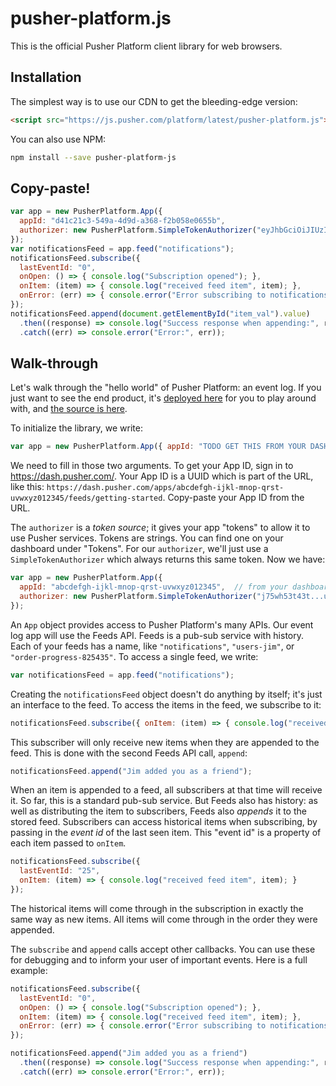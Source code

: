 # pusher-platform.js

This is the official Pusher Platform client library for web browsers.

## Installation

The simplest way is to use our CDN to get the bleeding-edge version:

```html
<script src="https://js.pusher.com/platform/latest/pusher-platform.js"></script>
```

You can also use NPM:

```bash
npm install --save pusher-platform-js
```

## Copy-paste!

```js
var app = new PusherPlatform.App({
  appId: "d41c21c3-549a-4d9d-a368-f2b058e0655b",
  authorizer: new PusherPlatform.SimpleTokenAuthorizer("eyJhbGciOiJIUzI1NiIsInR5cCI6IkpXVCJ9.eyJhdWQiOiJkNDFjMjFjMy01NDlhLTRkOWQtYTM2OC1mMmIwNThlMDY1NWIiLCJpc3MiOiI4MDc4YjY5MS02ZWJjLTQ0YWEtOTUwMS1jYWIyOWVhZGMyZjUiLCJncmFudHMiOnsiL2FwcHMvZDQxYzIxYzMtNTQ5YS00ZDlkLWEzNjgtZjJiMDU4ZTA2NTViLyoqIjpbIioiXX0sImlhdCI6MTQ4NDkyMzIzMH0.rNt_9xqt8kgm0DqTGaXp7ezKYCmFxniilU86PlFooYk")
});
var notificationsFeed = app.feed("notifications");
notificationsFeed.subscribe({
  lastEventId: "0",
  onOpen: () => { console.log("Subscription opened"); },
  onItem: (item) => { console.log("received feed item", item); },
  onError: (err) => { console.error("Error subscribing to notifications:", err); }
});
notificationsFeed.append(document.getElementById("item_val").value)
  .then((response) => console.log("Success response when appending:", response))
  .catch((err) => console.error("Error:", err));
```

## Walk-through

Let's walk through the "hello world" of Pusher Platform: an event log. If you just want to see the end product, it's [deployed here](https://pusher.github.io/pusher-platform-js/example.html) for you to play around with, and [the source is here](https://github.com/pusher/pusher-platform-js/blob/master/example.html).

To initialize the library, we write:

```js
var app = new PusherPlatform.App({ appId: "TODO GET THIS FROM YOUR DASHBOARD", authorizer: /* TODO */ });
```

We need to fill in those two arguments. To get your App ID, sign in to https://dash.pusher.com/. Your App ID is a UUID which is part of the URL, like this: `https://dash.pusher.com/apps/abcdefgh-ijkl-mnop-qrst-uvwxyz012345/feeds/getting-started`. Copy-paste your App ID from the URL.

The `authorizer` is a _token source_; it gives your app "tokens" to allow it to use Pusher services. Tokens are strings. You can find one on your dashboard under "Tokens". For our `authorizer`, we'll just use a `SimpleTokenAuthorizer` which always returns this same token. Now we have:

```js
var app = new PusherPlatform.App({
  appId: "abcdefgh-ijkl-mnop-qrst-uvwxyz012345",  // from your dashboard
  authorizer: new PusherPlatform.SimpleTokenAuthorizer("j75wh53t43t...u75eyw53t") // from your dashboard
});
```

An `App` object provides access to Pusher Platform's many APIs. Our event log app will use the Feeds API. Feeds is a pub-sub service with history. Each of your feeds has a name, like `"notifications"`, `"users-jim"`, or `"order-progress-825435"`. To access a single feed, we write:

```js
var notificationsFeed = app.feed("notifications");
```

Creating the `notificationsFeed` object doesn't do anything by itself; it's just an interface to the feed. To access the items in the feed, we subscribe to it:

```js
notificationsFeed.subscribe({ onItem: (item) => { console.log("received feed item", item); } });
```

This subscriber will only receive new items when they are appended to the feed. This is done with the second Feeds API call, `append`:

```js
notificationsFeed.append("Jim added you as a friend");
```

When an item is appended to a feed, all subscribers at that time will receive it. So far, this is a standard pub-sub service. But Feeds also has history: as well as distributing the item to subscribers, Feeds also _appends_ it to the stored feed. Subscribers can access historical items when subscribing, by passing in the _event id_ of the last seen item. This "event id" is a property of each item passed to `onItem`.

```js
notificationsFeed.subscribe({
  lastEventId: "25",
  onItem: (item) => { console.log("received feed item", item); }
});
```

The historical items will come through in the subscription in exactly the same way as new items. All items will come through in the order they were appended.

The `subscribe` and `append` calls accept other callbacks. You can use these for debugging and to inform your user of important events. Here is a full example:

```js
notificationsFeed.subscribe({
  lastEventId: "0",
  onOpen: () => { console.log("Subscription opened"); },
  onItem: (item) => { console.log("received feed item", item); },
  onError: (err) => { console.error("Error subscribing to notifications:", err); }
});

notificationsFeed.append("Jim added you as a friend")
  .then((response) => console.log("Success response when appending:", response))
  .catch((err) => console.error("Error:", err));
```
